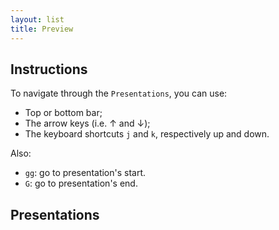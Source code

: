 ```yaml
---
layout: list
title: Preview
---
```


## Instructions

To navigate through the `Presentations`, you can use:
- Top or bottom bar; 
- The arrow keys (i.e. &uarr; and &darr;);
- The keyboard shortcuts `j` and `k`, respectively up and down.

Also:

- `gg`: go to presentation's start.
- `G`: go to presentation's end.

## Presentations

